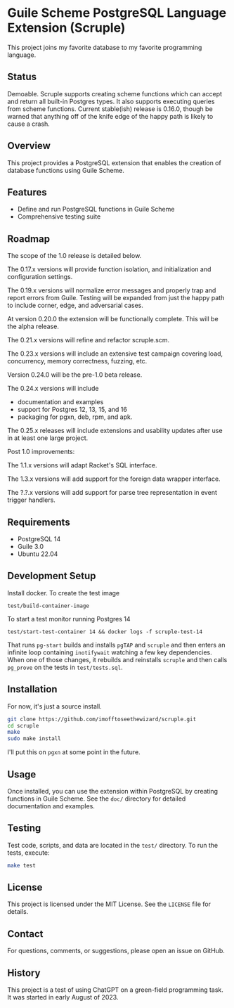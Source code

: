 # Guile Scheme PostgreSQL Language Extension (Scruple)

This project joins my favorite database to my favorite programming
language.

## Status

Demoable. Scruple supports creating scheme functions which can accept
and return all built-in Postgres types. It also supports executing
queries from scheme functions. Current stable(ish) release is 0.16.0,
though be warned that anything off of the knife edge of the happy path
is likely to cause a crash.

## Overview

This project provides a PostgreSQL extension that enables the creation
of database functions using Guile Scheme.

## Features

- Define and run PostgreSQL functions in Guile Scheme
- Comprehensive testing suite

## Roadmap

The scope of the 1.0 release is detailed below.

The 0.17.x versions will provide function isolation, and initialization
and configuration settings.

The 0.19.x versions will normalize error messages and properly trap
and report errors from Guile. Testing will be expanded from just the
happy path to include corner, edge, and adversarial cases.

At version 0.20.0 the extension will be functionally complete. This
will be the alpha release.

The 0.21.x versions will refine and refactor scruple.scm.

The 0.23.x versions will include an extensive test campaign covering
load, concurrency, memory correctness, fuzzing, etc.

Version 0.24.0 will be the pre-1.0 beta release.

The 0.24.x versions will include

- documentation and examples
- support for Postgres 12, 13, 15, and 16
- packaging for pgxn, deb, rpm, and apk.

The 0.25.x releases will include extensions and usability updates
after use in at least one large project.

Post 1.0 improvements:

The 1.1.x versions will adapt Racket's SQL interface.

The 1.3.x versions will add support for the foreign data wrapper
interface.

The ?.?.x versions will add support for parse tree representation
in event trigger handlers.

## Requirements

- PostgreSQL 14
- Guile 3.0
- Ubuntu 22.04

## Development Setup

Install docker.  To create the test image

    test/build-container-image

To start a test monitor running Postgres 14

    test/start-test-container 14 && docker logs -f scruple-test-14

That runs `pg-start` builds and installs `pgTAP` and `scruple` and
then enters an infinite loop containing `inotifywait` watching a few
key dependencies. When one of those changes, it rebuilds and
reinstalls `scruple` and then calls `pg_prove` on the tests in
`test/tests.sql`.

## Installation

For now, it's just a source install.

```bash
git clone https://github.com/imofftoseethewizard/scruple.git
cd scruple
make
sudo make install
```

I'll put this on `pgxn` at some point in the future.

## Usage

Once installed, you can use the extension within PostgreSQL by
creating functions in Guile Scheme. See the `doc/` directory for
detailed documentation and examples.

## Testing

Test code, scripts, and data are located in the `test/` directory. To
run the tests, execute:

```bash
make test
```

## License

This project is licensed under the MIT License. See the `LICENSE` file for details.

## Contact

For questions, comments, or suggestions, please open an issue on GitHub.

## History

This project is a test of using ChatGPT on a green-field programming
task. It was started in early August of 2023.

